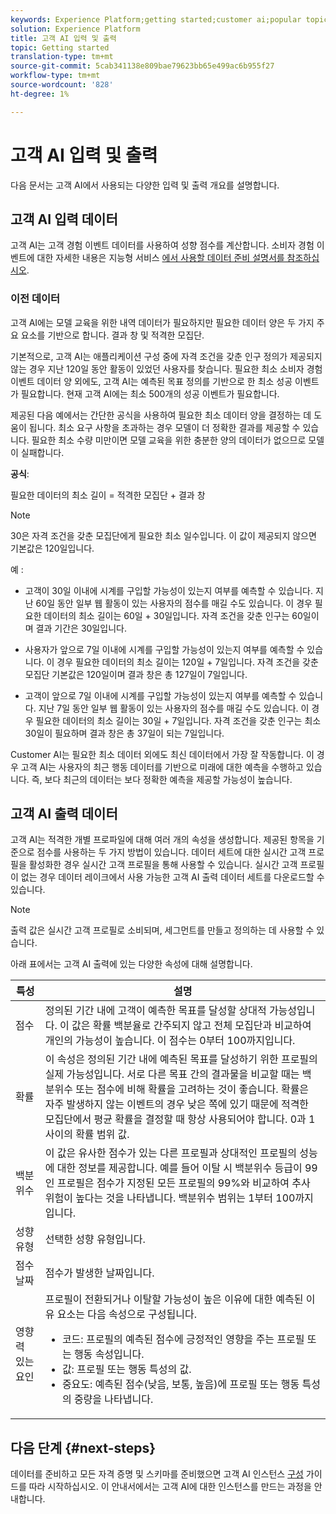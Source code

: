 ```yaml
---
keywords: Experience Platform;getting started;customer ai;popular topics
solution: Experience Platform
title: 고객 AI 입력 및 출력
topic: Getting started
translation-type: tm+mt
source-git-commit: 5cab341138e809bae79623bb65e499ac6b955f27
workflow-type: tm+mt
source-wordcount: '828'
ht-degree: 1%

---
```



# 고객 AI 입력 및 출력

다음 문서는 고객 AI에서 사용되는 다양한 입력 및 출력 개요를 설명합니다.

## 고객 AI 입력 데이터

고객 AI는 고객 경험 이벤트 데이터를 사용하여 성향 점수를 계산합니다. 소비자 경험 이벤트에 대한 자세한 내용은 지능형 서비스 [에서 사용할 데이터 준비 설명서를 참조하십시오](../data-preparation.md).

### 이전 데이터

고객 AI에는 모델 교육을 위한 내역 데이터가 필요하지만 필요한 데이터 양은 두 가지 주요 요소를 기반으로 합니다. 결과 창 및 적격한 모집단.

기본적으로, 고객 AI는 애플리케이션 구성 중에 자격 조건을 갖춘 인구 정의가 제공되지 않는 경우 지난 120일 동안 활동이 있었던 사용자를 찾습니다. 필요한 최소 소비자 경험 이벤트 데이터 양 외에도, 고객 AI는 예측된 목표 정의를 기반으로 한 최소 성공 이벤트가 필요합니다. 현재 고객 AI에는 최소 500개의 성공 이벤트가 필요합니다.

제공된 다음 예에서는 간단한 공식을 사용하여 필요한 최소 데이터 양을 결정하는 데 도움이 됩니다. 최소 요구 사항을 초과하는 경우 모델이 더 정확한 결과를 제공할 수 있습니다. 필요한 최소 수량 미만이면 모델 교육을 위한 충분한 양의 데이터가 없으므로 모델이 실패합니다.

**공식**:

필요한 데이터의 최소 길이 = 적격한 모집단 + 결과 창

>[!NOTE]
> 30은 자격 조건을 갖춘 모집단에게 필요한 최소 일수입니다. 이 값이 제공되지 않으면 기본값은 120일입니다.

예 :

- 고객이 30일 이내에 시계를 구입할 가능성이 있는지 여부를 예측할 수 있습니다. 지난 60일 동안 일부 웹 활동이 있는 사용자의 점수를 매길 수도 있습니다. 이 경우 필요한 데이터의 최소 길이는 60일 + 30일입니다. 자격 조건을 갖춘 인구는 60일이며 결과 기간은 30일입니다.

- 사용자가 앞으로 7일 이내에 시계를 구입할 가능성이 있는지 여부를 예측할 수 있습니다. 이 경우 필요한 데이터의 최소 길이는 120일 + 7일입니다. 자격 조건을 갖춘 모집단 기본값은 120일이며 결과 창은 총 127일이 7일입니다.

- 고객이 앞으로 7일 이내에 시계를 구입할 가능성이 있는지 여부를 예측할 수 있습니다. 지난 7일 동안 일부 웹 활동이 있는 사용자의 점수를 매길 수도 있습니다. 이 경우 필요한 데이터의 최소 길이는 30일 + 7일입니다. 자격 조건을 갖춘 인구는 최소 30일이 필요하며 결과 창은 총 37일이 되는 7일입니다.

Customer AI는 필요한 최소 데이터 외에도 최신 데이터에서 가장 잘 작동합니다. 이 경우 고객 AI는 사용자의 최근 행동 데이터를 기반으로 미래에 대한 예측을 수행하고 있습니다. 즉, 보다 최근의 데이터는 보다 정확한 예측을 제공할 가능성이 높습니다.

## 고객 AI 출력 데이터

고객 AI는 적격한 개별 프로파일에 대해 여러 개의 속성을 생성합니다. 제공된 항목을 기준으로 점수를 사용하는 두 가지 방법이 있습니다. 데이터 세트에 대한 실시간 고객 프로필을 활성화한 경우 실시간 고객 프로필을 통해 사용할 수 있습니다. 실시간 고객 프로필이 없는 경우 데이터 레이크에서 사용 가능한 고객 AI 출력 데이터 세트를 다운로드할 수 있습니다.

>[!NOTE]
>출력 값은 실시간 고객 프로필로 소비되며, 세그먼트를 만들고 정의하는 데 사용할 수 있습니다.

아래 표에서는 고객 AI 출력에 있는 다양한 속성에 대해 설명합니다.

| 특성 | 설명 |
| ----- | ----------- |
| 점수 | 정의된 기간 내에 고객이 예측한 목표를 달성할 상대적 가능성입니다. 이 값은 확률 백분율로 간주되지 않고 전체 모집단과 비교하여 개인의 가능성이 높습니다. 이 점수는 0부터 100까지입니다. |
| 확률 | 이 속성은 정의된 기간 내에 예측된 목표를 달성하기 위한 프로필의 실제 가능성입니다. 서로 다른 목표 간의 결과물을 비교할 때는 백분위수 또는 점수에 비해 확률을 고려하는 것이 좋습니다. 확률은 자주 발생하지 않는 이벤트의 경우 낮은 쪽에 있기 때문에 적격한 모집단에서 평균 확률을 결정할 때 항상 사용되어야 합니다. 0과 1 사이의 확률 범위 값. |
| 백분위수 | 이 값은 유사한 점수가 있는 다른 프로필과 상대적인 프로필의 성능에 대한 정보를 제공합니다. 예를 들어 이탈 시 백분위수 등급이 99인 프로필은 점수가 지정된 모든 프로필의 99%와 비교하여 추사 위험이 높다는 것을 나타냅니다. 백분위수 범위는 1부터 100까지입니다. |
| 성향 유형 | 선택한 성향 유형입니다. |
| 점수 날짜 | 점수가 발생한 날짜입니다. |
| 영향력 있는 요인 | 프로필이 전환되거나 이탈할 가능성이 높은 이유에 대한 예측된 이유 요소는 다음 속성으로 구성됩니다.<ul><li>코드: 프로필의 예측된 점수에 긍정적인 영향을 주는 프로필 또는 행동 속성입니다. </li><li>값: 프로필 또는 행동 특성의 값.</li><li>중요도: 예측된 점수(낮음, 보통, 높음)에 프로필 또는 행동 특성의 중량을 나타냅니다.</li></ul> |

## 다음 단계 {#next-steps}

데이터를 준비하고 모든 자격 증명 및 스키마를 준비했으면 고객 AI 인스턴스 [구성](./user-guide/configure.md) 가이드를 따라 시작하십시오. 이 안내서에서는 고객 AI에 대한 인스턴스를 만드는 과정을 안내합니다.